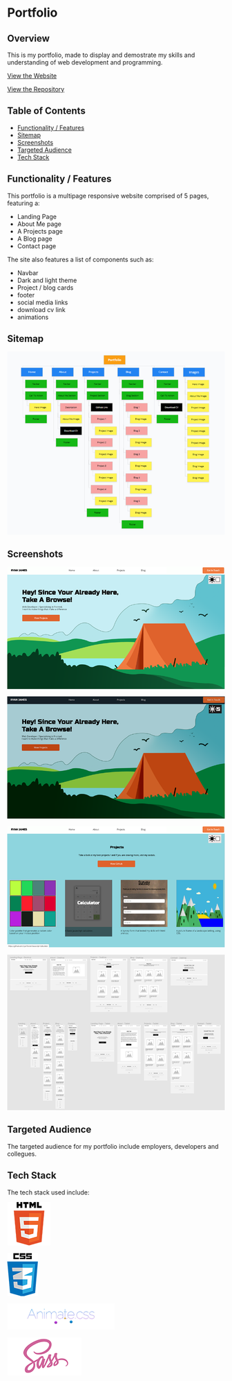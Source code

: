 # Portfolio
## Overview

This is my portfolio, made to display and demostrate my skills and understanding of web development and programming.

[View the Website](ryantavcar.github.io/T1A2_Portfolio/)  

[View the Repository](https://github.com/ryanTavcar/T1A2_Portfolio) 

## Table of Contents
+ [Functionality / Features](#functionality-/-features)
+ [Sitemap](#sitemap)
+ [Screenshots](#screenshots)
+ [Targeted Audience](#targeted-audience)
+ [Tech Stack](#tech-stack)

## Functionality / Features
This portfolio is a multipage responsive website comprised of 5 pages, featuring a:
+ Landing Page
+ About Me page
+ A Projects page
+ A Blog page
+ Contact page

The site also features a list of components such as:
+ Navbar
+ Dark and light theme
+ Project / blog cards
+ footer
+ social media links
+ download cv link
+ animations

## Sitemap
![Sitemap - Portfolio](docs\images\sitemap-portfolio.png)

## Screenshots
![Wireframe - Portfolio](docs\images\landing_page1.png)

![Wireframe - Portfolio](docs\images\dark_landing_page1.png)

![Wireframe - Portfolio](docs\images\about_page1.png)

![Wireframe - Portfolio](docs\images\Wireframe-portfolio.png)


## Targeted Audience
The targeted audience for my portfolio include employers, developers and collegues.

## Tech Stack
The tech stack used include:

![Html](docs\images\html5.png)

![Css](docs\images\css.png)

![animate.css](docs\images\animate_css1.png)

![Sass](docs\images\sass1.png)

